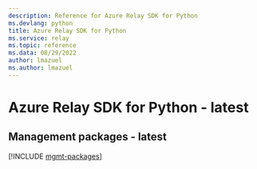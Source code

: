 ```yaml
---
description: Reference for Azure Relay SDK for Python
ms.devlang: python
title: Azure Relay SDK for Python
ms.service: relay
ms.topic: reference
ms.data: 08/29/2022
author: lmazuel
ms.author: lmazuel
---
```

# Azure Relay SDK for Python - latest

## Management packages - latest
[!INCLUDE [mgmt-packages](relay-mgmt-index.md)]